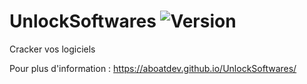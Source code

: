 # UnlockSoftwares ![Version](https://img.shields.io/badge/Version-1.6-red.svg)
Cracker vos logiciels

Pour plus d'information : https://aboatdev.github.io/UnlockSoftwares/
